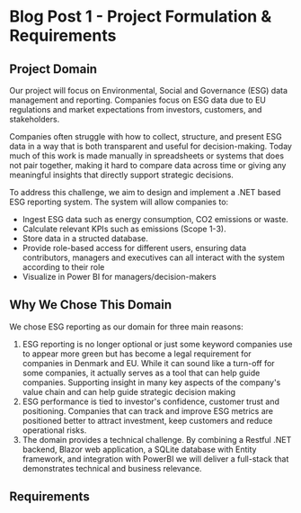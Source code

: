 # Blog Post 1 - Project Formulation & Requirements

## Project Domain
Our project will focus on Environmental, Social and Governance (ESG) data management and reporting.
Companies focus on ESG data due to EU regulations and market expectations from investors, customers, and stakeholders.

Companies often struggle with how to collect, structure, and present ESG data in a way that is both transparent and useful for decision-making. Today much of this work is made manually in spreadsheets or systems that does not pair together, making it hard to compare data across time or giving any meaningful insights that directly support strategic decisions.

To address this challenge, we aim to design and implement a .NET based ESG reporting system. The system will allow companies to:
- Ingest ESG data such as energy consumption, CO2 emissions or waste.
- Calculate relevant KPIs such as emissions (Scope 1-3).
- Store data in a structed database.
- Provide role-based access for different users, ensuring data contributors, managers and executives can all interact with the system according to their role
- Visualize in Power BI for managers/decision-makers
  

## Why We Chose This Domain
We chose ESG reporting as our domain for three main reasons:

1. ESG reporting is no longer optional or just some keyword companies use to appear more green but has become a legal requirement for companies in Denmark and EU. While it can sound like a turn-off for some companies, it actually serves as a tool that can help guide companies. Supporting insight in many key aspects of the company's value chain and can help guide strategic decision making
2. ESG performance is tied to investor's confidence, customer trust and positioning. Companies that can track and improve ESG metrics are positioned better to attract investment, keep customers and reduce operational risks.
3. The domain provides a technical challenge. By combining a Restful .NET backend, Blazor web application, a SQLite database with Entity framework, and integration with PowerBI we will deliver a full-stack that demonstrates technical and business relevance.

## Requirements
